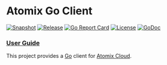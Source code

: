 # Atomix Go Client

[![Snapshot](https://github.com/atomix/atomix-go-client/actions/workflows/build.yml/badge.svg)](https://github.com/atomix/atomix-go-client/actions/workflows/build.yml)
[![Release](https://github.com/atomix/atomix-go-client/actions/workflows/release.yml/badge.svg)](https://github.com/atomix/atomix-go-client/actions/workflows/release.yml)
[![Go Report Card](https://goreportcard.com/badge/github.com/atomix/atomix-go-client)](https://goreportcard.com/report/github.com/atomix/atomix-go-client)
[![License](https://img.shields.io/badge/License-Apache%202.0-blue.svg)](https://github.com/gojp/goreportcard/blob/master/LICENSE)
[![GoDoc](https://godoc.org/github.com/atomix/atomix-go-client?status.svg)](https://godoc.org/github.com/atomix/atomix-go-client)

### [User Guide]

This project provides a [Go] client for [Atomix Cloud].

[Go]: https://golang.org
[Atomix Cloud]: https://cloud.atomix.io
[User Guide]: docs
